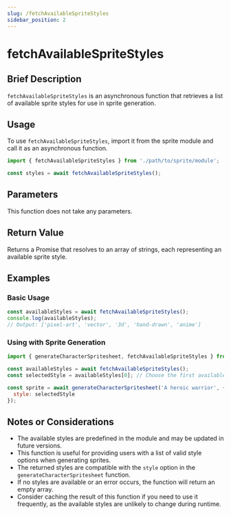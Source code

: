 ```yaml
---
slug: /fetchAvailableSpriteStyles
sidebar_position: 2
---
```


# fetchAvailableSpriteStyles

## Brief Description
`fetchAvailableSpriteStyles` is an asynchronous function that retrieves a list of available sprite styles for use in sprite generation.

## Usage
To use `fetchAvailableSpriteStyles`, import it from the sprite module and call it as an asynchronous function.

```javascript
import { fetchAvailableSpriteStyles } from './path/to/sprite/module';

const styles = await fetchAvailableSpriteStyles();
```

## Parameters
This function does not take any parameters.

## Return Value
Returns a Promise that resolves to an array of strings, each representing an available sprite style.

## Examples

### Basic Usage
```javascript
const availableStyles = await fetchAvailableSpriteStyles();
console.log(availableStyles);
// Output: ['pixel-art', 'vector', '3d', 'hand-drawn', 'anime']
```

### Using with Sprite Generation
```javascript
import { generateCharacterSpritesheet, fetchAvailableSpriteStyles } from './path/to/sprite/module';

const availableStyles = await fetchAvailableSpriteStyles();
const selectedStyle = availableStyles[0]; // Choose the first available style

const sprite = await generateCharacterSpritesheet('A heroic warrior', {
  style: selectedStyle
});
```

## Notes or Considerations
- The available styles are predefined in the module and may be updated in future versions.
- This function is useful for providing users with a list of valid style options when generating sprites.
- The returned styles are compatible with the `style` option in the `generateCharacterSpritesheet` function.
- If no styles are available or an error occurs, the function will return an empty array.
- Consider caching the result of this function if you need to use it frequently, as the available styles are unlikely to change during runtime.